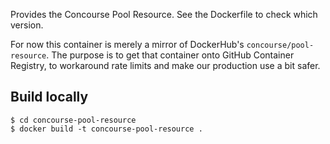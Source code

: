 Provides the Concourse Pool Resource. See the Dockerfile to check
which version.

For now this container is merely a mirror of DockerHub's
`concourse/pool-resource`. The purpose is to get that container onto
GitHub Container Registry, to workaround rate limits and make our
production use a bit safer.

## Build locally

```
$ cd concourse-pool-resource
$ docker build -t concourse-pool-resource .
```
